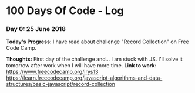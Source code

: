 # 100 Days Of Code - Log

### Day 0: 25 June 2018

**Today's Progress**: I have read about challenge "Record Collection" on Free Code Camp.

**Thoughts:** First day of the challenge and... I am stuck with JS. I'll solve it tomorrow after work when I will have more time.
**Link to work:** https://www.freecodecamp.org/irys13 
https://learn.freecodecamp.org/javascript-algorithms-and-data-structures/basic-javascript/record-collection
